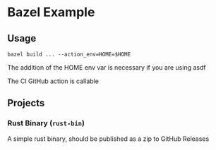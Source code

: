 # Bazel Example

## Usage

`bazel build ... --action_env=HOME=$HOME`

The addition of the HOME env var is necessary if you are using asdf

The CI GitHub action is callable

## Projects

### Rust Binary (`rust-bin`)

A simple rust binary, should be published as a zip to GitHub Releases

